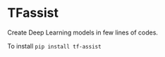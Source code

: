 # TFassist
Create Deep Learning models in few lines of codes.

To install
``pip install tf-assist``
